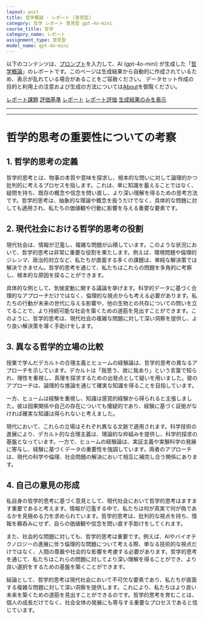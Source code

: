 ```yaml
---
layout: post
title: 哲学概論 - レポート (意見型)
category: 哲学 レポート 意見型 gpt-4o-mini
course_title: 哲学
category_name: レポート
assignment_type: 意見型
model_name: gpt-4o-mini
---
```


以下のコンテンツは、[プロンプト](https://github.com/takedatoshiyuki/synthetic_assignments/tree/main/generated/哲学/gpt-4o-mini/prompt_レポート-意見型.md)を入力して、AI (gpt-4o-mini) が生成した「[哲学概論](/contents/哲学/)」のレポートです。このページは生成結果から自動的に作成されているため、表示が乱れている場合があることをご容赦ください。
データセット作成の目的と利用上の注意および生成の方法については[About](/About)を御覧ください。

[レポート課題](../レポート課題-意見型)
[評価基準](../評価基準-意見型)
[レポート](../レポート-意見型)
[レポート評価](../レポート評価-意見型)
[生成結果のみを表示](https://github.com/takedatoshiyuki/synthetic_assignments/tree/main/generated/哲学/gpt-4o-mini/レポート-意見型.md)
  

***
***
  
# 哲学的思考の重要性についての考察

## 1. 哲学的思考の定義

哲学的思考とは、物事の本質や意味を探求し、根本的な問いに対して論理的かつ批判的に考えるプロセスを指します。これは、単に知識を蓄えることではなく、疑問を持ち、既存の概念や信念を問い直し、より深い理解を得るための思考方法です。哲学的思考は、抽象的な理論や概念を扱うだけでなく、具体的な問題に対しても適用され、私たちの価値観や行動に影響を与える重要な要素です。

## 2. 現代社会における哲学的思考の役割

現代社会は、情報が氾濫し、複雑な問題が山積しています。このような状況において、哲学的思考は非常に重要な役割を果たします。例えば、環境問題や倫理的ジレンマ、政治的対立など、私たちが直面する多くの課題は、単純な解決策では解決できません。哲学的思考を通じて、私たちはこれらの問題を多角的に考察し、根本的な原因を探ることができます。

具体的な例として、気候変動に関する議論を挙げます。科学的データに基づく合理的なアプローチだけではなく、倫理的な視点からも考える必要があります。私たちの行動が未来の世代に与える影響や、他の生物との共存についての問いを立てることで、より持続可能な社会を築くための道筋を見出すことができます。このように、哲学的思考は、現代社会の複雑な問題に対して深い洞察を提供し、より良い解決策を導く手助けをします。

## 3. 異なる哲学的立場の比較

授業で学んだデカルトの合理主義とヒュームの経験論は、哲学的思考の異なるアプローチを示しています。デカルトは「我思う、故に我あり」という言葉で知られ、理性を重視し、真理を探求するための出発点として疑いを用いました。彼のアプローチは、論理的な推論を通じて確実な知識を得ることを目指しています。

一方、ヒュームは経験を重視し、知識は感覚的経験から得られると主張しました。彼は因果関係や自己の存在についても懐疑的であり、経験に基づく証拠がなければ確実な知識は得られないと考えました。

現代において、これらの立場はそれぞれ異なる文脈で適用されます。科学技術の進展により、デカルト的な合理主義は、理論的な枠組みを提供し、科学的探求の基盤となっています。一方で、ヒュームの経験論は、実証主義や実験科学の発展に寄与し、経験に基づくデータの重要性を強調しています。両者のアプローチは、現代の科学や倫理、社会問題の解決において相互に補完し合う関係にあります。

## 4. 自己の意見の形成

私自身の哲学的思考に基づく意見として、現代社会において哲学的思考はますます重要であると考えます。情報が氾濫する中で、私たちは何が真実で何が偽であるかを見極める力を求められています。哲学的思考は、批判的な視点を持ち、情報を鵜呑みにせず、自らの価値観や信念を問い直す手助けをしてくれます。

また、社会的な問題に対しても、哲学的思考は重要です。例えば、AIやバイオテクノロジーの進展に伴う倫理的な問題について考える際、単なる技術的な視点だけではなく、人間の尊厳や社会的な影響を考慮する必要があります。哲学的思考を通じて、私たちはこれらの問題に対してより深い理解を得ることができ、より良い選択をするための基盤を築くことができます。

結論として、哲学的思考は現代社会において不可欠な要素であり、私たちが直面する複雑な問題に対して深い洞察を提供します。これにより、私たちはより良い未来を築くための道筋を見出すことができるのです。哲学的思考を育むことは、個人の成長だけでなく、社会全体の発展にも寄与する重要なプロセスであると信じています。
